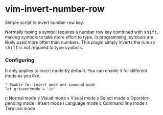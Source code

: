# vim-invert-number-row

Simple script to invert number row key.

Normally typing a symbol requires a number row key combined with <kbd>shift</kbd>, making symbols to take more effort to type.
In programming, symbols are likely used more often than numbers.
This plugin simply inverts the rule so <kbd>shift</kbd> is not required to type symbols.


### Configuring

It only applies to insert mode by default. You can enable it for different mode as you like.

```
" Enable for insert mode and command mode
let g:invertmode = 'ic'
```

n    Normal mode
v    Visual mode
x    Visual mode
s    Select mode
o    Operator-pending mode
i    Insert mode
l    Language mode
c    Command line mode
t    Terminal mode

